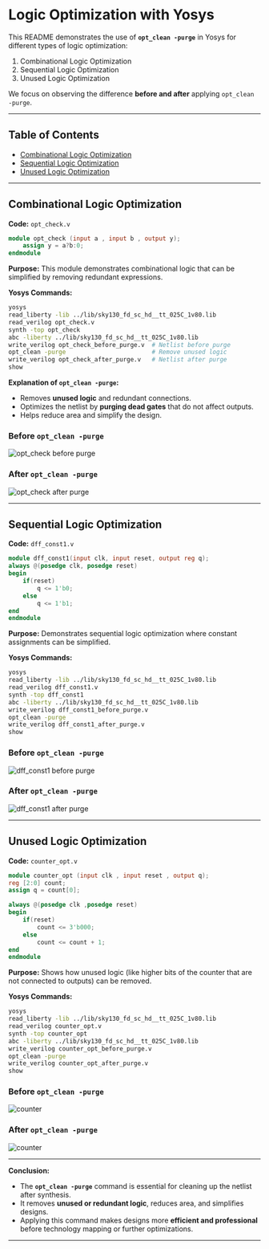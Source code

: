 
# Logic Optimization with Yosys

This README demonstrates the use of **`opt_clean -purge`** in Yosys for different types of logic optimization:  

1. Combinational Logic Optimization  
2. Sequential Logic Optimization  
3. Unused Logic Optimization  

We focus on observing the difference **before and after** applying `opt_clean -purge`.

---

## Table of Contents

- [Combinational Logic Optimization](#combinational-logic-optimization)
- [Sequential Logic Optimization](#sequential-logic-optimization)
- [Unused Logic Optimization](#unused-logic-optimization)

---

## Combinational Logic Optimization

**Code:** `opt_check.v`

```verilog
module opt_check (input a , input b , output y);
    assign y = a?b:0;
endmodule
````

**Purpose:**
This module demonstrates combinational logic that can be simplified by removing redundant expressions.

**Yosys Commands:**

```bash
yosys
read_liberty -lib ../lib/sky130_fd_sc_hd__tt_025C_1v80.lib
read_verilog opt_check.v
synth -top opt_check
abc -liberty ../lib/sky130_fd_sc_hd__tt_025C_1v80.lib
write_verilog opt_check_before_purge.v  # Netlist before purge
opt_clean -purge                        # Remove unused logic
write_verilog opt_check_after_purge.v   # Netlist after purge
show
```

**Explanation of `opt_clean -purge`:**

* Removes **unused logic** and redundant connections.
* Optimizes the netlist by **purging dead gates** that do not affect outputs.
* Helps reduce area and simplify the design.

### Before `opt_clean -purge`

![opt\_check before purge](Images/opt_check_before.png)

### After `opt_clean -purge`

![opt\_check after purge](Images/opt_check_after.png)

---

## Sequential Logic Optimization

**Code:** `dff_const1.v`

```verilog
module dff_const1(input clk, input reset, output reg q);
always @(posedge clk, posedge reset)
begin
    if(reset)
        q <= 1'b0;
    else
        q <= 1'b1;
end
endmodule
```

**Purpose:**
Demonstrates sequential logic optimization where constant assignments can be simplified.

**Yosys Commands:**

```bash
yosys
read_liberty -lib ../lib/sky130_fd_sc_hd__tt_025C_1v80.lib
read_verilog dff_const1.v
synth -top dff_const1
abc -liberty ../lib/sky130_fd_sc_hd__tt_025C_1v80.lib
write_verilog dff_const1_before_purge.v
opt_clean -purge
write_verilog dff_const1_after_purge.v
show
```

### Before `opt_clean -purge`

![dff\_const1 before purge](Images/dff_const1_before.png)

### After `opt_clean -purge`

![dff\_const1 after purge](Images/dff_const1_after.png)

---

## Unused Logic Optimization

**Code:** `counter_opt.v`

```verilog
module counter_opt (input clk , input reset , output q);
reg [2:0] count;
assign q = count[0];

always @(posedge clk ,posedge reset)
begin
    if(reset)
        count <= 3'b000;
    else
        count <= count + 1;
end
endmodule
```

**Purpose:**
Shows how unused logic (like higher bits of the counter that are not connected to outputs) can be removed.

**Yosys Commands:**

```bash
yosys
read_liberty -lib ../lib/sky130_fd_sc_hd__tt_025C_1v80.lib
read_verilog counter_opt.v
synth -top counter_opt
abc -liberty ../lib/sky130_fd_sc_hd__tt_025C_1v80.lib
write_verilog counter_opt_before_purge.v
opt_clean -purge
write_verilog counter_opt_after_purge.v
show
```


### Before `opt_clean -purge`

![counter]([Images/counter_opt_before.png](https://github.com/DHANASRI-A/RISC-V-Chip-Tapeout/blob/178bc30c4eb7211e4dd9d14af0911505e7c76e53/Week_1/Day_3/Pictures/before.png))

### After `opt_clean -purge`

![counter]([Images/counter_opt_after.png](https://github.com/DHANASRI-A/RISC-V-Chip-Tapeout/blob/178bc30c4eb7211e4dd9d14af0911505e7c76e53/Week_1/Day_3/Pictures/after.png))

---

**Conclusion:**

* The **`opt_clean -purge`** command is essential for cleaning up the netlist after synthesis.
* It removes **unused or redundant logic**, reduces area, and simplifies designs.
* Applying this command makes designs more **efficient and professional** before technology mapping or further optimizations.


---

